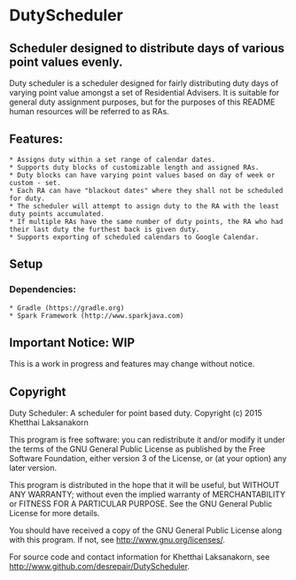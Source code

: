 # DutyScheduler
## Scheduler designed to distribute days of various point values evenly.

Duty scheduler is a scheduler designed for fairly distributing duty days of varying point value amongst a set of
Residential Advisers. It is suitable for general duty assignment purposes, but for the purposes of this README
human resources will be referred to as RAs.

## Features:
    * Assigns duty within a set range of calendar dates.
    * Supports duty blocks of customizable length and assigned RAs.
    * Duty blocks can have varying point values based on day of week or custom - set.
    * Each RA can have "blackout dates" where they shall not be scheduled for duty.
    * The scheduler will attempt to assign duty to the RA with the least duty points accumulated.
    * If multiple RAs have the same number of duty points, the RA who had their last duty the furthest back is given duty.
    * Supports exporting of scheduled calendars to Google Calendar.

## Setup

### Dependencies:
    * Gradle (https://gradle.org)
    * Spark Framework (http://www.sparkjava.com)

## Important Notice: WIP

This is a work in progress and features may change without notice.

## Copyright

Duty Scheduler: A scheduler for point based duty.
Copyright (c) 2015 Khetthai Laksanakorn

This program is free software: you can redistribute it and/or modify
it under the terms of the GNU General Public License as published by
the Free Software Foundation, either version 3 of the License, or
(at your option) any later version.

This program is distributed in the hope that it will be useful,
but WITHOUT ANY WARRANTY; without even the implied warranty of
MERCHANTABILITY or FITNESS FOR A PARTICULAR PURPOSE.  See the
GNU General Public License for more details.

You should have received a copy of the GNU General Public License
along with this program.  If not, see <http://www.gnu.org/licenses/>.

For source code and contact information for Khetthai Laksanakorn,
see <http://www.github.com/desrepair/DutyScheduler>.